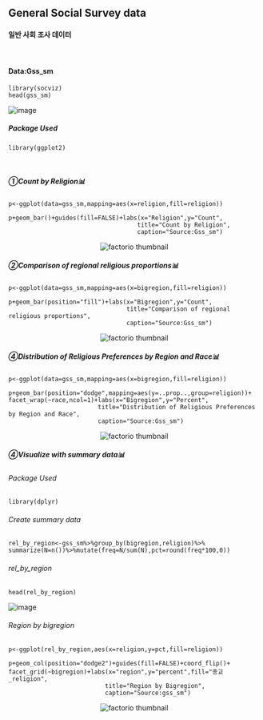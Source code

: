 ## General Social Survey data
#### 일반 사회 조사 데이터 
⠀
#### Data:Gss_sm
```
library(socviz)
head(gss_sm)
```
![image](https://user-images.githubusercontent.com/80669371/118790273-90624600-b8d0-11eb-8c86-600bc6849f9f.png)


##### Package Used
```
library(ggplot2)
```
⠀
##### ①Count by Religion📊
```
p<-ggplot(data=gss_sm,mapping=aes(x=religion,fill=religion))

p+geom_bar()+guides(fill=FALSE)+labs(x="Religion",y="Count",
                                    title="Count by Religion",
                                    caption="Source:Gss_sm")

```
<p align="center">
  <img src="https://user-images.githubusercontent.com/80669371/118790470-c273a800-b8d0-11eb-9094-ebdc1ba4fc23.png" alt="factorio thumbnail"/>
</p> 

##### ②Comparison of regional religious proportions📊
```
p<-ggplot(data=gss_sm,mapping=aes(x=bigregion,fill=religion))

p+geom_bar(position="fill")+labs(x="Bigregion",y="Count",
                                 title="Comparison of regional religious proportions",
                                 caption="Source:Gss_sm")
```
<p align="center">
  <img src="https://user-images.githubusercontent.com/80669371/118790834-1a121380-b8d1-11eb-8a31-67eb28913bd6.png" alt="factorio thumbnail"/>
</p> 

##### ④Distribution of Religious Preferences by Region and Race📊
```
p<-ggplot(data=gss_sm,mapping=aes(x=bigregion,fill=religion))

p+geom_bar(position="dodge",mapping=aes(y=..prop..,group=religion))+
facet_wrap(~race,ncol=1)+labs(x="Bigregion",y="Percent",
                         title="Distribution of Religious Preferences by Region and Race",
                         caption="Source:Gss_sm")
```
<p align="center">
  <img src="https://user-images.githubusercontent.com/80669371/118791248-7d9c4100-b8d1-11eb-96a4-64825c45dec6.png" alt="factorio thumbnail"/>
</p> 

##### ④Visualize with summary data📊
###### Package Used
```
library(dplyr)
```
###### Create summary data
```
rel_by_region<-gss_sm%>%group_by(bigregion,religion)%>%
summarize(N=n())%>%mutate(freq=N/sum(N),pct=round(freq*100,0))
```
###### rel_by_region
```
head(rel_by_region)
```
![image](https://user-images.githubusercontent.com/80669371/118791779-031ff100-b8d2-11eb-9ccb-c2c0f1a8b5af.png)

###### Region by bigregion
```
p<-ggplot(rel_by_region,aes(x=religion,y=pct,fill=religion))

p+geom_col(position="dodge2")+guides(fill=FALSE)+coord_flip()+
facet_grid(~bigregion)+labs(x="region",y="percent",fill="종교_religion",
                           title="Region by Bigregion",
                           caption="Source:gss_sm")
```
<p align="center">
  <img src="https://user-images.githubusercontent.com/80669371/118793336-7aa25000-b8d3-11eb-805b-888062c5ac4a.png" alt="factorio thumbnail"/>
</p> 

